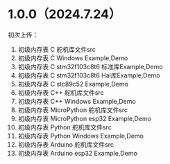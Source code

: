 # 1.0.0（2024.7.24）
初次上传：
1. 初级内存表 C 舵机库文件src
2. 初级内存表 C Windows Example,Demo
3. 初级内存表 C stm32f103c8t6 标准库Example,Demo
4. 初级内存表 C stm32f103c8t6 Hal库Example,Demo
5. 初级内存表 C stc89c52 Example,Demo
6. 初级内存表 C++ 舵机库文件src
7. 初级内存表 C++ Windows Example,Demo
8. 初级内存表 MicroPython 舵机库文件src
9. 初级内存表 MicroPython esp32 Example,Demo
10. 初级内存表 Python 舵机库文件src
11. 初级内存表 Python Windows Example,Demo
12. 初级内存表 Arduino 舵机库文件src
13. 初级内存表 Arduino esp32 Example,Demo

